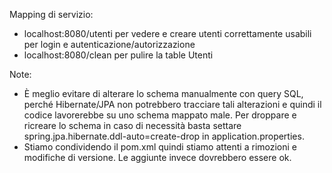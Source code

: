  Mapping di servizio:
 - localhost:8080/utenti per vedere e creare utenti correttamente usabili per login e autenticazione/autorizzazione
 - localhost:8080/clean per pulire la table Utenti
 
 Note: 
- È meglio evitare di alterare lo schema manualmente con query SQL, perché Hibernate/JPA non potrebbero tracciare tali alterazioni e quindi il codice lavorerebbe su uno schema mappato male. Per droppare e ricreare lo schema in caso di necessità basta settare spring.jpa.hibernate.ddl-auto=create-drop in application.properties.
- Stiamo condividendo il pom.xml quindi stiamo attenti a rimozioni e modifiche di versione. Le aggiunte invece dovrebbero essere ok.
